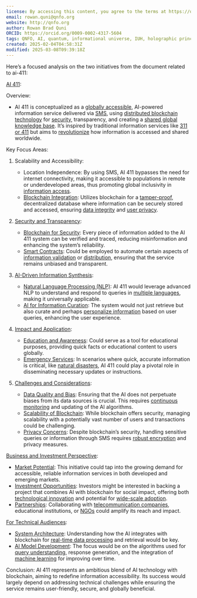 ```yaml
---
license: By accessing this content, you agree to the terms at https://qnfo.org/LICENSE
email: rowan.quni@qnfo.org
website: http://qnfo.org
author: Rowan Brad Quni
ORCID: https://orcid.org/0009-0002-4317-5604
tags: QNFO, AI, quantum, informational universe, IUH, holographic principle
created: 2025-02-04T04:58:31Z
modified: 2025-03-08T09:39:18Z
---
```


Here’s a focused analysis on the two initiatives from the document related to ai-411:

[AI 411](https://x.com/i/grok?text=AI%20411):

Overview:

- AI 411 is conceptualized as a [globally accessible](https://x.com/i/grok?text=globally%20accessible), AI-powered information service delivered via [SMS](https://x.com/i/grok?text=SMS), using [distributed blockchain technology](https://x.com/i/grok?text=distributed%20blockchain%20technology) for [security](https://x.com/i/grok?text=security), transparency, and creating a [shared global knowledge base](https://x.com/i/grok?text=shared%20global%20knowledge%20base). It’s inspired by traditional information services like [311 or 411](https://x.com/i/grok?text=311%20or%20411) but aims to [revolutionize](https://x.com/i/grok?text=revolutionize) how information is accessed and shared worldwide.

Key Focus Areas:

1. Scalability and Accessibility:

    - Location Independence: By using SMS, AI 411 bypasses the need for internet connectivity, making it accessible to populations in remote or underdeveloped areas, thus promoting global inclusivity in [information access](https://x.com/i/grok?text=information%20access).
    - [Blockchain Integration](https://x.com/i/grok?text=Blockchain%20Integration): Utilizes blockchain for a [tamper-proof](https://x.com/i/grok?text=tamper-proof), decentralized database where information can be securely stored and accessed, ensuring [data integrity](https://x.com/i/grok?text=data%20integrity) and [user privacy](https://x.com/i/grok?text=user%20privacy).

2. [Security and Transparency](https://x.com/i/grok?text=Security%20and%20Transparency):

    - [Blockchain for Security](https://x.com/i/grok?text=Blockchain%20for%20Security): Every piece of information added to the AI 411 system can be verified and traced, reducing misinformation and enhancing the system’s reliability.
    - [Smart Contracts](https://x.com/i/grok?text=Smart%20Contracts): Could be employed to automate certain aspects of [information validation](https://x.com/i/grok?text=information%20validation) or [distribution](https://x.com/i/grok?text=distribution), ensuring that the service remains unbiased and transparent.

3. [AI-Driven Information Synthesis](https://x.com/i/grok?text=AI-Driven%20Information%20Synthesis):

    - [Natural Language Processing (NLP)](https://x.com/i/grok?text=Natural%20Language%20Processing%20\(NLP\)): AI 411 would leverage advanced NLP to understand and respond to queries in [multiple languages](https://x.com/i/grok?text=multiple%20languages), making it universally applicable.
    - [AI for Information Curation](https://x.com/i/grok?text=AI%20for%20Information%20Curation): The system would not just retrieve but also curate and perhaps [personalize information](https://x.com/i/grok?text=personalize%20information) based on user queries, enhancing the user experience.

4. [Impact and Application](https://x.com/i/grok?text=Impact%20and%20Application):

    - [Education and Awareness](https://x.com/i/grok?text=Education%20and%20Awareness): Could serve as a tool for educational purposes, providing quick facts or educational content to users globally.
    - [Emergency Services](https://x.com/i/grok?text=Emergency%20Services): In scenarios where quick, accurate information is critical, like [natural disasters](https://x.com/i/grok?text=natural%20disasters), AI 411 could play a pivotal role in disseminating necessary updates or instructions.

5. [Challenges and Considerations](https://x.com/i/grok?text=Challenges%20and%20Considerations):

    - [Data Quality and Bias](https://x.com/i/grok?text=Data%20Quality%20and%20Bias): Ensuring that the AI does not perpetuate biases from its data sources is crucial. This requires [continuous monitoring](https://x.com/i/grok?text=continuous%20monitoring) and updating of the AI algorithms.
    - [Scalability of Blockchain](https://x.com/i/grok?text=Scalability%20of%20Blockchain): While blockchain offers security, managing scalability with a potentially vast number of users and transactions could be challenging.
    - [Privacy Concerns](https://x.com/i/grok?text=Privacy%20Concerns): Despite blockchain’s security, handling sensitive queries or information through SMS requires [robust encryption](https://x.com/i/grok?text=robust%20encryption) and privacy measures.

[Business and Investment Perspective](https://x.com/i/grok?text=Business%20and%20Investment%20Perspective):

- [Market Potential](https://x.com/i/grok?text=Market%20Potential): This initiative could tap into the growing demand for accessible, reliable information services in both developed and emerging markets.
- [Investment Opportunities](https://x.com/i/grok?text=Investment%20Opportunities): Investors might be interested in backing a project that combines AI with blockchain for social impact, offering both [technological innovation](https://x.com/i/grok?text=technological%20innovation) and potential for [wide-scale adoption](https://x.com/i/grok?text=wide-scale%20adoption).
- [Partnerships](https://x.com/i/grok?text=Partnerships): Collaborating with [telecommunication companies](https://x.com/i/grok?text=telecommunication%20companies), educational institutions, or [NGOs](https://x.com/i/grok?text=NGOs) could amplify its reach and impact.

[For Technical Audiences](https://x.com/i/grok?text=For%20Technical%20Audiences):

- [System Architecture](https://x.com/i/grok?text=System%20Architecture): Understanding how the AI integrates with blockchain for [real-time data processing](https://x.com/i/grok?text=real-time%20data%20processing) and retrieval would be key.
- [AI Model Development](https://x.com/i/grok?text=AI%20Model%20Development): The focus would be on the algorithms used for [query understanding](https://x.com/i/grok?text=query%20understanding), response generation, and the integration of [machine learning](https://x.com/i/grok?text=machine%20learning) for improving over time.

Conclusion: AI 411 represents an ambitious blend of AI technology with blockchain, aiming to redefine information accessibility. Its success would largely depend on addressing technical challenges while ensuring the service remains user-friendly, secure, and globally beneficial.

